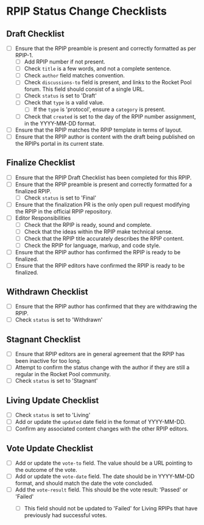 
# RPIP Status Change Checklists

## Draft Checklist

- [ ] Ensure that the RPIP preamble is present and correctly formatted as per RPIP-1.
  - [ ] Add RPIP number if not present.
  - [ ] Check `title` is a few words, and not a complete sentence.
  - [ ] Check `author` field matches convention.
  - [ ] Check `discussions-to` field is present, and links to the Rocket Pool forum. This field should consist of a single URL.
  - [ ] Check `status` is set to 'Draft'
  - [ ] Check that `type` is a valid value.
    - [ ] If the `type` is 'protocol', ensure a `category` is present. 
  - [ ] Check that `created` is set to the day of the RPIP number assignment, in the YYYY-MM-DD format.
- [ ] Ensure that the RPIP matches the RPIP template in terms of layout.
- [ ] Ensure that the RPIP author is content with the draft being published on the RPIPs portal in its current state.

## Finalize Checklist
- [ ] Ensure that the RPIP Draft Checklist has been completed for this RPIP.
- [ ] Ensure that the RPIP preamble is present and correctly formatted for a finalized RPIP.
  - [ ] Check `status` is set to 'Final'
- [ ] Ensure that the finalization PR is the only open pull request modifying the RPIP in the official RPIP repository.
- [ ] Editor Responsibilities
  - [ ] Check that the RPIP is ready, sound and complete.
  - [ ] Check that the ideas within the RPIP make technical sense.
  - [ ] Check that the RPIP title accurately describes the RPIP content.
  - [ ] Check the RPIP for language, markup, and code style.
- [ ] Ensure that the RPIP author has confirmed the RPIP is ready to be finalized.
- [ ] Ensure that the RPIP editors have confirmed the RPIP is ready to be finalized.

## Withdrawn Checklist
- [ ] Ensure that the RPIP author has confirmed that they are withdrawing the RPIP.
- [ ] Check `status` is set to 'Withdrawn'

## Stagnant Checklist
- [ ] Ensure that RPIP editors are in general agreement that the RPIP has been inactive for too long.
- [ ] Attempt to confirm the status change with the author if they are still a regular in the Rocket Pool community.
- [ ] Check `status` is set to 'Stagnant'

## Living Update Checklist
- [ ] Check `status` is set to 'Living'
- [ ] Add or update the `updated` date field in the format of YYYY-MM-DD. 
- [ ] Confirm any associated content changes with the other RPIP editors.

## Vote Update Checklist
- [ ] Add or update the `vote-to` field. The value should be a URL pointing to the outcome of the vote.
- [ ] Add or update the `vote-date` field. The date should be in YYYY-MM-DD format, and should match the date the vote concluded.
- [ ] Add the `vote-result` field. This should be the vote result: 'Passed'  or 'Failed'
  - [ ] This field should not be updated to 'Failed' for Living RPIPs that have previously had successful votes.





